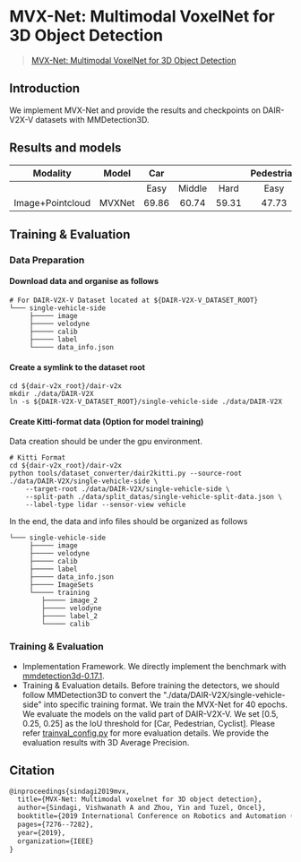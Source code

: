 # MVX-Net: Multimodal VoxelNet for 3D Object Detection

> [MVX-Net: Multimodal VoxelNet for 3D Object Detection](https://arxiv.org/abs/1904.01649)

## Introduction

We implement MVX-Net and provide the results and checkpoints on DAIR-V2X-V datasets with MMDetection3D.

## Results and models

|     Modality     | Model  |  Car  |        |       | Pedestrian |        |       | Cyclist |        |       |                                          Download                                           |
| :--------------: | :----: | :---: | :----: | :---: | :--------: | :----: | :---: | :-----: | :----: | :---: | :-----------------------------------------------------------------------------------------: |
|                  |        | Easy  | Middle | Hard  |    Easy    | Middle | Hard  |  Easy   | Middle | Hard  |                                                                                             |
| Image+Pointcloud | MVXNet | 69.86 | 60.74  | 59.31 |   47.73    | 43.37  | 42.49 |  45.68  | 41.84  | 40.55 | [model](https://drive.google.com/file/d/1Ey5QcyRXMb5RvTAHrQh0FeVOjMqfY1-B/view?usp=sharing) |

## Training & Evaluation

### Data Preparation

#### Download data and organise as follows

```
# For DAIR-V2X-V Dataset located at ${DAIR-V2X-V_DATASET_ROOT}
└─── single-vehicle-side
     ├───── image
     ├───── velodyne
     ├───── calib
     ├───── label
     └───── data_info.json
```

#### Create a symlink to the dataset root

```
cd ${dair-v2x_root}/dair-v2x
mkdir ./data/DAIR-V2X
ln -s ${DAIR-V2X-V_DATASET_ROOT}/single-vehicle-side ./data/DAIR-V2X
```

#### Create Kitti-format data (Option for model training)

Data creation should be under the gpu environment.

```commandline
# Kitti Format
cd ${dair-v2x_root}/dair-v2x
python tools/dataset_converter/dair2kitti.py --source-root ./data/DAIR-V2X/single-vehicle-side \
    --target-root ./data/DAIR-V2X/single-vehicle-side \
    --split-path ./data/split_datas/single-vehicle-split-data.json \
    --label-type lidar --sensor-view vehicle
```

In the end, the data and info files should be organized as follows

```
└─── single-vehicle-side
     ├───── image
     ├───── velodyne
     ├───── calib
     ├───── label
     ├───── data_info.json
     ├───── ImageSets
     └───── training
        ├───── image_2
        ├───── velodyne
        ├───── label_2
        └───── calib
```

### Training & Evaluation

- Implementation Framework. We directly implement the benchmark with [mmdetection3d-0.17.1](https://github.com/open-mmlab/mmdetection3d/tree/v0.17.1).
- Training & Evaluation details.
  Before training the detectors, we should follow MMDetection3D to convert the "./data/DAIR-V2X/single-vehicle-side" into specific training format.
  We train the MVX-Net for 40 epochs.
  We evaluate the models on the valid part of DAIR-V2X-V.
  We set \[0.5, 0.25, 0.25\] as the IoU threshold for \[Car, Pedestrian, Cyclist\].
  Please refer [trainval_config.py](./trainval_config.py) for more evaluation details.
  We provide the evaluation results with 3D Average Precision.

## Citation

```latex
@inproceedings{sindagi2019mvx,
  title={MVX-Net: Multimodal voxelnet for 3D object detection},
  author={Sindagi, Vishwanath A and Zhou, Yin and Tuzel, Oncel},
  booktitle={2019 International Conference on Robotics and Automation (ICRA)},
  pages={7276--7282},
  year={2019},
  organization={IEEE}
}
```
